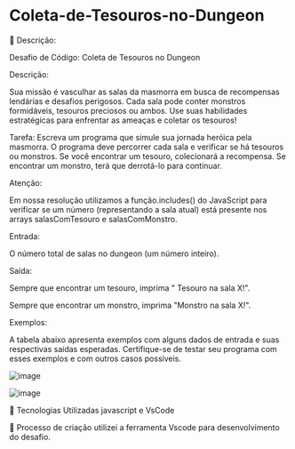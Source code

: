 # Coleta-de-Tesouros-no-Dungeon
📒 Descrição:

Desafio de Código: Coleta de Tesouros no Dungeon



Descrição:

Sua missão é vasculhar as salas da masmorra em busca de recompensas lendárias e desafios perigosos. Cada sala pode conter monstros formidáveis, tesouros preciosos ou ambos. Use suas habilidades estratégicas para enfrentar as ameaças e coletar os tesouros!

Tarefa: Escreva um programa que simule sua jornada heróica pela masmorra. O programa deve percorrer cada sala e verificar se há tesouros ou monstros. Se você encontrar um tesouro, colecionará a recompensa. Se encontrar um monstro, terá que derrotá-lo para continuar.

Atenção:

Em nossa resolução utilizamos a função.includes() do JavaScript para verificar se um número (representando a sala atual) está presente nos arrays salasComTesouro e salasComMonstro.

Entrada:

O número total de salas no dungeon (um número inteiro).

Saída:

Sempre que encontrar um tesouro, imprima " Tesouro na sala X!".

Sempre que encontrar um monstro, imprima "Monstro na sala X!".

Exemplos:

A tabela abaixo apresenta exemplos com alguns dados de entrada e suas respectivas saídas esperadas. Certifique-se de testar seu programa com esses exemplos e com outros casos possíveis.

![image](https://github.com/user-attachments/assets/83af9c65-f067-43b6-8770-884fd7159040)

![image](https://github.com/user-attachments/assets/7bd39d33-aba8-4687-bf0d-935fd8579d1f)


🤖 Tecnologias Utilizadas javascript e VsCode

🧐 Processo de criação utilizei a ferramenta Vscode para desenvolvimento do desafio.
